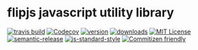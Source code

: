 # flipjs javascript utility library
[![travis build](https://img.shields.io/travis/flipjs/flipjs.svg?style=flat-square)](https://travis-ci.org/flipjs/flipjs)
[![Codecov](https://img.shields.io/codecov/c/github/flipjs/flipjs.svg?style=flat-square)](https://codecov.io/github/flipjs/flipjs)
[![version](https://img.shields.io/npm/v/flipjs.svg?style=flat-square)](http://npm.im/flipjs)
[![downloads](https://img.shields.io/npm/dm/flipjs.svg?style=flat-square)](http://npm-stat.com/charts.html?package=flipjs&from=2016-03-16)
[![MIT License](https://img.shields.io/npm/l/flipjs.svg?style=flat-square)](http://opensource.org/licenses/MIT)
[![semantic-release](https://img.shields.io/badge/%20%20%F0%9F%93%A6%F0%9F%9A%80-semantic--release-e10079.svg?style=flat-square)](https://github.com/semantic-release/semantic-release)
[![js-standard-style](https://img.shields.io/badge/code%20style-standard-brightgreen.svg?style=flat-square)](https://github.com/feross/standard)
[![Commitizen friendly](https://img.shields.io/badge/commitizen-friendly-brightgreen.svg?style=flat-square)](http://commitizen.github.io/cz-cli/)
